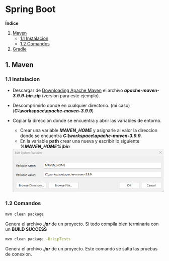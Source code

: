 # Spring Boot

**Índice**

1. [Maven](#id1)
   - [1.1 Instalacion](#id1.1)
   - [1.2 Comandos](#id1.2)
2. [Gradle](#id2)

<div id='id1' />

## 1. Maven

<div id='id1.1' />

### 1.1 Instalacion

- Descargar de [Downloading Apache Maven](https://maven.apache.org/download.cgi) el archivo **_apache-maven-3.9.9-bin.zip_** (version para este ejemplo).
- Descomprimirlo donde en cualquier directorio. (mi caso) (**_C:\workspace\apache-maven-3.9.9_**)
- Copiar la direccion donde se encuentra y abrir las variables de entorno.

  - Crear una variable **_MAVEN_HOME_** y asignarle al valor la direccion donde se encuentra **_C:\workspace\apache-maven-3.9.9_**.
  - En la variable **path** crear una nueva y escribir lo siguiente **_%MAVEN_HOME%\bin_**

  <img src="img/maven_home.png" alt="Variable de entorno" />

<div id='id1.2' />

### 1.2 Comandos

```bash
mvn clean package
```

Genera el archivo **_.jar_** de un proyecto. Si todo compila bien terminaria con un **BUILD SUCCESS**

```bash
mvn clean package -DskipTests
```

Genera el archivo **_.jar_** de un proyecto. Este comando se salta las pruebas de conexion.
